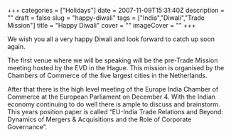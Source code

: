 +++
categories = ["Holidays"]
date = 2007-11-09T15:31:40Z
description = ""
draft = false
slug = "happy-diwali"
tags = ["India","Diwali","Trade Mission"]
title = "Happy Diwali"
cover = ""
imageCover = ""
+++


We wish you all a very happy Diwali and look forward to catch up soon again.

The first venue where we will be speaking will be the pre-Trade Mission meeting hosted by the EVD in the Hague. This mission is organised by the Chambers of Commerce of the five largest cities in the Netherlands.

After that there is the high level meeting of the Europe India Chamber of Commerce at the European Parliament on December 4. With the Indian economy continuing to do well there is ample to discuss and brainstorm. This years position paper is called “EU-India Trade Relations and Beyond: Dynamics of Mergers & Acquisitions and the Role of Corporate Governance”.

